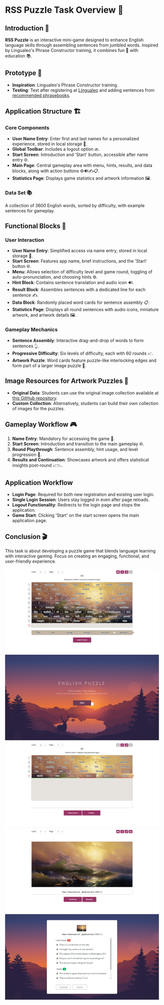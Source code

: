 # RSS Puzzle Task Overview 🧩

## Introduction 🌟

**RSS Puzzle** is an interactive mini-game designed to enhance English language skills through assembling sentences from jumbled words. Inspired by Lingualeo's Phrase Constructor training, it combines fun 🎉 with education 📚.

## Prototype 🚀

- **Inspiration**: Lingualeo's Phrase Constructor training.
- **Testing**: Test after registering at [Lingualeo](https://lingualeo.com/ru/training/phrasePuzzle) and adding sentences from [recommended phrasebooks](https://lingualeo.com/ru/dictionary/sets-recommended-phrasebooks).

## Application Structure 🏗️

### Core Components

- **User Name Entry**: Enter first and last names for a personalized experience, stored in local storage 📝.
- **Global Toolbar**: Includes a logout option 🔙.
- **Start Screen**: Introduction and 'Start' button, accessible after name entry 🌐.
- **Main Page**: Central gameplay area with menu, hints, results, and data blocks, along with action buttons ⚙️🔊✍️📋.
- **Statistics Page**: Displays game statistics and artwork information 🖼️.

### Data Set 📚

A collection of 3600 English words, sorted by difficulty, with example sentences for gameplay.

## Functional Blocks 🧱

### User Interaction

- **User Name Entry**: Simplified access via name entry, stored in local storage 🔐.
- **Start Screen**: Features app name, brief instructions, and the 'Start' button 🌐.
- **Menu**: Allows selection of difficulty level and game round, toggling of auto-pronunciation, and choosing hints ⚙️.
- **Hint Block**: Contains sentence translation and audio icon 🔊.
- **Result Block**: Assembles sentences with a dedicated line for each sentence ✍️.
- **Data Block**: Randomly placed word cards for sentence assembly 📋.
- **Statistics Page**: Displays all round sentences with audio icons, miniature artwork, and artwork details 🖼️.

### Gameplay Mechanics

- **Sentence Assembly**: Interactive drag-and-drop of words to form sentences 👆.
- **Progressive Difficulty**: Six levels of difficulty, each with 60 rounds 📈.
- **Artwork Puzzle**: Word cards feature puzzle-like interlocking edges and form part of a larger image puzzle 🧩.

## Image Resources for Artwork Puzzles 🌠

- **Original Data**: Students can use the original image collection available at [this GitHub repository](https://github.com/valerydluski/Images).
- **Custom Collection**: Alternatively, students can build their own collection of images for the puzzles.

## Gameplay Workflow 🎮

1. **Name Entry**: Mandatory for accessing the game 🚪.
2. **Start Screen**: Introduction and transition to the main gameplay 🌐.
3. **Round Playthrough**: Sentence assembly, hint usage, and level progression 🔁.
4. **Results and Continuation**: Showcases artwork and offers statistical insights post-round 📈📉.

## Application Workflow

- **Login Page**: Required for both new registration and existing user login.
- **Single Login Session**: Users stay logged in even after page reloads.
- **Logout Functionality**: Redirects to the login page and stops the application.
- **Game Start**: Clicking 'Start' on the start screen opens the main application page.

## Conclusion 🎬

This task is about developing a puzzle game that blends language learning with interactive gaming. Focus on creating an engaging, functional, and user-friendly experience.

![Screenshot](./images/puzzle.png)
![Screenshot](./images/puzzle1.png)
![Screenshot](./images/puzzle2.png)
![Screenshot](./images/puzzle3.png)
![Screenshot](./images/puzzle4.png)
